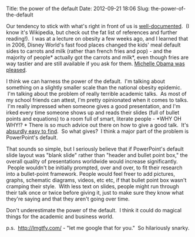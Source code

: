 Title: the power of the default
Date: 2012-09-21 18:06
Slug: the-power-of-the-default

Our tendency to stick with what's right in front of us
is [well-documented][].  (I know it's Wikipedia, but check out the fat
list of references and further reading!).  I was at a lecture on obesity
a few weeks ago, and I learned that in 2006, Disney World's fast food
places changed the kids' meal default sides to carrots and milk (rather
than french fries and pop) - and the majority of people* actually got
the carrots and milk*, even though fries are way tastier and are still
available if you ask for them. [Michelle Obama was pleased][].

I think we can harness the power of the default.  I'm talking about
something on a slightly smaller scale than the national obesity
epidemic.  I'm talking about the problem of really terrible academic
talks.  As most of my school friends can attest, I'm pretty opinionated
when it comes to talks.  I'm really impressed when someone gives a good
presentation, and I'm irked every time someone shows up and reads their
slides (full of bullet points and equations) to a room full of smart,
literate people - *WHY OH WHY!? * There is so much advice out there on
how to give a good talk.  It's [absurdly easy to find][].  So what
gives?  I think a major part of the problem is PowerPoint's default.

That sounds so simple, but I seriously believe that if PowerPoint's
default slide layout was "blank slide" rather than "header and bullet
point box," the overall quality of presentations worldwide would
increase significantly.  People wouldn't be initially prompted, over and
over, to fit their research into a bullet-point framework. People would
feel freer to add pictures, graphs, schematic diagrams, videos, etc etc,
if that bullet point box wasn't cramping their style.  With less text on
slides, people might run through their talk once or twice before giving
it, just to make sure they know what they're saying and that they aren't
going over time.

Don't underestimate the power of the default.  I think it could do
magical things for the academic and business world.

p.s.  http://lmgtfy.com/ - "let me google that for you."  So hilariously
snarky.  

  [well-documented]: http://en.wikipedia.org/wiki/Status_quo_bias
  [Michelle Obama was pleased]: http://www.whitehouse.gov/the-press-office/2012/06/05/first-lady-joins-walt-disney-company-announce-new-standards-food-adverti
  [absurdly easy to find]: http://lmgtfy.com/?q=giving+a+good+research+talk
